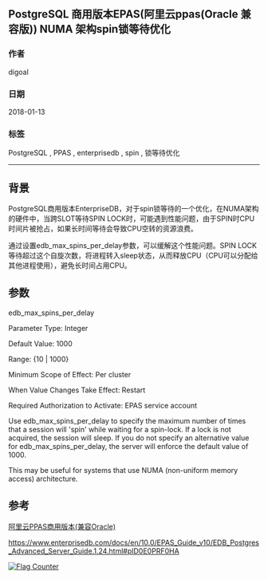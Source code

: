 ## PostgreSQL 商用版本EPAS(阿里云ppas(Oracle 兼容版)) NUMA 架构spin锁等待优化   
                                    
### 作者                                    
digoal                                    
                                    
### 日期                                    
2018-01-13                                   
                                    
### 标签                                    
PostgreSQL , PPAS , enterprisedb , spin , 锁等待优化        
                                    
----                                    
                                    
## 背景          
PostgreSQL商用版本EnterpriseDB，对于spin锁等待的一个优化，在NUMA架构的硬件中，当跨SLOT等待SPIN LOCK时，可能遇到性能问题，由于SPIN时CPU时间片被抢占，如果长时间等待会导致CPU空转的资源浪费。   
   
通过设置edb_max_spins_per_delay参数，可以缓解这个性能问题。SPIN LOCK等待超过这个自旋次数，将进程转入sleep状态，从而释放CPU（CPU可以分配给其他进程使用），避免长时间占用CPU。   
   
## 参数   
edb_max_spins_per_delay   
   
Parameter Type: Integer   
   
Default Value: 1000   
   
Range: {10 | 1000}   
   
Minimum Scope of Effect: Per cluster   
   
When Value Changes Take Effect: Restart   
   
Required Authorization to Activate: EPAS service account   
   
Use edb_max_spins_per_delay to specify the maximum number of times that a session will 'spin' while waiting for a spin-lock. If a lock is not acquired, the session will sleep. If you do not specify an alternative value for edb_max_spins_per_delay, the server will enforce the default value of 1000.   
   
This may be useful for systems that use NUMA (non-uniform memory access) architecture.   
      
## 参考         
   
[阿里云PPAS商用版本(兼容Oracle)](https://www.aliyun.com/product/rds/ppas)             
         
https://www.enterprisedb.com/docs/en/10.0/EPAS_Guide_v10/EDB_Postgres_Advanced_Server_Guide.1.24.html#pID0E0PRF0HA   
  
<a rel="nofollow" href="http://info.flagcounter.com/h9V1"  ><img src="http://s03.flagcounter.com/count/h9V1/bg_FFFFFF/txt_000000/border_CCCCCC/columns_2/maxflags_12/viewers_0/labels_0/pageviews_0/flags_0/"  alt="Flag Counter"  border="0"  ></a>  
  
